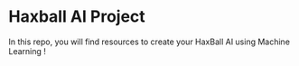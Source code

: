 # Haxball AI Project

In this repo, you will find resources to create your HaxBall AI using Machine Learning !

